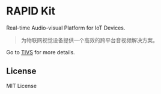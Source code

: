 # RAPID Kit

Real-time Audio-visual Platform for IoT Devices.
> 为物联网视觉设备提供一个高效的跨平台音视频解决方案。

Go to [TIVS](https://tange-ai.feishu.cn/wiki/YGniwMYTSiM22lkLEWmcA8LbnGe) for more details.

## License

MIT License 